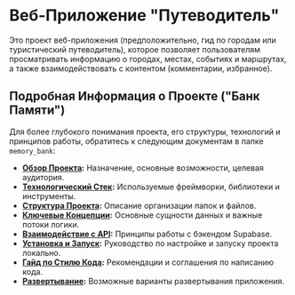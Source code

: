# Веб-Приложение "Путеводитель"

Это проект веб-приложения (предположительно, гид по городам или туристический путеводитель), которое позволяет пользователям просматривать информацию о городах, местах, событиях и маршрутах, а также взаимодействовать с контентом (комментарии, избранное).

## Подробная Информация о Проекте ("Банк Памяти")

Для более глубокого понимания проекта, его структуры, технологий и принципов работы, обратитесь к следующим документам в папке `memory_bank`:

*   **[Обзор Проекта](./memory_bank/project_overview.md):** Назначение, основные возможности, целевая аудитория.
*   **[Технологический Стек](./memory_bank/technology_stack.md):** Используемые фреймворки, библиотеки и инструменты.
*   **[Структура Проекта](./memory_bank/project_structure.md):** Описание организации папок и файлов.
*   **[Ключевые Концепции](./memory_bank/key_concepts.md):** Основные сущности данных и важные потоки логики.
*   **[Взаимодействие с API](./memory_bank/api_interaction.md):** Принципы работы с бэкендом Supabase.
*   **[Установка и Запуск](./memory_bank/setup_guide.md):** Руководство по настройке и запуску проекта локально.
*   **[Гайд по Стилю Кода](./memory_bank/code_style_guide.md):** Рекомендации и соглашения по написанию кода.
*   **[Развертывание](./memory_bank/deployment.md):** Возможные варианты развертывания приложения.
